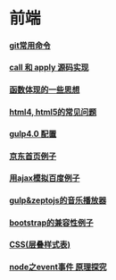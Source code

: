 # 前端

#### [git常用命令](https://github.com/z826526354/myProject/blob/master/git.md)

#### [call 和 apply 源码实现](https://github.com/z826526354/myProject/blob/master/call-apply.md)

#### [函数体现的一些思想](https://github.com/z826526354/myProject/blob/master/%E7%BB%84%E5%90%88%E5%87%BD%E6%95%B0.md)

#### [html4, html5的常见问题](https://github.com/z826526354/myProject/blob/master/html.md)

#### [gulp4.0 配置](https://github.com/z826526354/myProject/blob/master/gulp4.0.md)

#### [京东首页例子](https://z826526354.github.io/myProject/jingdongPage/jingdong.html)

#### [用ajax模拟百度例子](https://z826526354.github.io/myProject/zhuzhu2/zhuzhu.html)

#### [gulp&zeptojs的音乐播放器](https://z826526354.github.io/myProject/music/html/index.html)

#### [bootstrap的兼容性例子](https://z826526354.github.io/myProject/bootstrapPage/demo2.html)

#### [CSS(层叠样式表)](https://github.com/z826526354/myProject/blob/master/css.md)

#### [node之event事件 原理探究](https://github.com/z826526354/myProject/blob/master/event.md)

